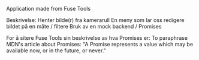 Application made from Fuse Tools

Beskrivelse:
	Henter bilde(r) fra kamerarull
	En meny som lar oss redigere bildet på en måte / filtere
	Bruk av en mock backend / Promises

For å sitere Fuse Tools sin beskrivelse av hva Promises er:
	To paraphrase MDN's article about Promises: "A Promise represents a value which may be available now, or in the future, or never."





